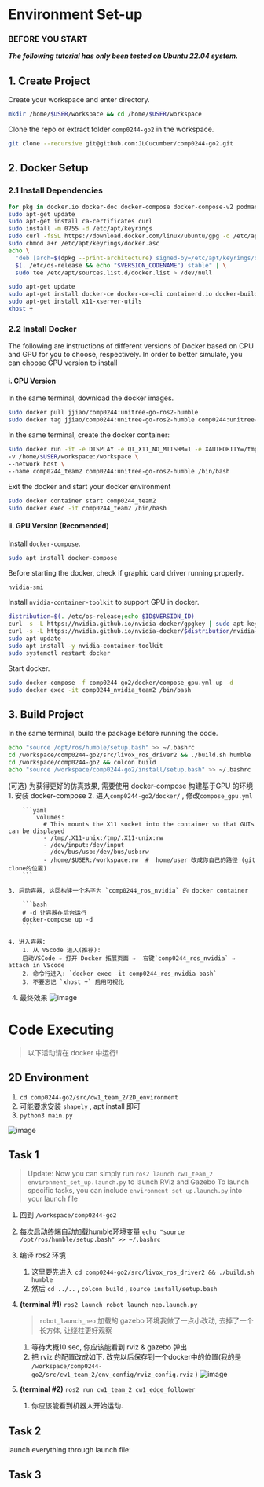 # Environment Set-up
### BEFORE YOU START
***The following tutorial has only been tested on Ubuntu 22.04 system.***
## 1. Create Project
Create your workspace and enter directory.
```bash
mkdir /home/$USER/workspace && cd /home/$USER/workspace
```
Clone the repo or extract folder `comp0244-go2` in the workspace.
```bash
git clone --recursive git@github.com:JLCucumber/comp0244-go2.git
```
## 2. Docker Setup
### 2.1 Install Dependencies
```bash
for pkg in docker.io docker-doc docker-compose docker-compose-v2 podman-docker containerd runc; do sudo apt-get remove $pkg; done
sudo apt-get update
sudo apt-get install ca-certificates curl
sudo install -m 0755 -d /etc/apt/keyrings
sudo curl -fsSL https://download.docker.com/linux/ubuntu/gpg -o /etc/apt/keyrings/docker.asc
sudo chmod a+r /etc/apt/keyrings/docker.asc
echo \
  "deb [arch=$(dpkg --print-architecture) signed-by=/etc/apt/keyrings/docker.asc] https://download.docker.com/linux/ubuntu \
  $(. /etc/os-release && echo "$VERSION_CODENAME") stable" | \
  sudo tee /etc/apt/sources.list.d/docker.list > /dev/null

sudo apt-get update
sudo apt-get install docker-ce docker-ce-cli containerd.io docker-buildx-plugin docker-compose-plugin
sudo apt-get install x11-xserver-utils
xhost +
```

### 2.2 Install Docker
The following are instructions of different versions of Docker based on CPU and GPU for you to choose, respectively. In order to better simulate, you can choose GPU version to install
#### i. CPU Version

In the same terminal, download the docker images.
```bash
sudo docker pull jjiao/comp0244:unitree-go-ros2-humble
sudo docker tag jjiao/comp0244:unitree-go-ros2-humble comp0244:unitree-go-ros2-humble
```
In the same terminal, create the docker container:
```bash
sudo docker run -it -e DISPLAY -e QT_X11_NO_MITSHM=1 -e XAUTHORITY=/tmp/.docker.xauth \
-v /home/$USER/workspace:/workspace \
--network host \
--name comp0244_team2 comp0244:unitree-go-ros2-humble /bin/bash
```
Exit the docker and start your docker environment
```bash
sudo docker container start comp0244_team2
sudo docker exec -it comp0244_team2 /bin/bash
```
#### ii. GPU Version (Recomended)
Install `docker-compose`.
```bash
sudo apt install docker-compose
```
Before starting the docker, check if graphic card driver running properly.
```bash
nvidia-smi
```
Install `nvidia-container-toolkit` to support GPU in docker.
```bash
distribution=$(. /etc/os-release;echo $ID$VERSION_ID)
curl -s -L https://nvidia.github.io/nvidia-docker/gpgkey | sudo apt-key add -
curl -s -L https://nvidia.github.io/nvidia-docker/$distribution/nvidia-docker.list | sudo tee /etc/apt/sources.list.d/nvidia-docker.list
sudo apt update
sudo apt install -y nvidia-container-toolkit
sudo systemctl restart docker
```
Start docker.
```bash
sudo docker-compose -f comp0244-go2/docker/compose_gpu.yml up -d
sudo docker exec -it comp0244_nvidia_team2 /bin/bash
```
## 3. Build Project
In the same terminal, build the package before running the code.
```bash
echo "source /opt/ros/humble/setup.bash" >> ~/.bashrc
cd /workspace/comp0244-go2/src/livox_ros_driver2 && ./build.sh humble
cd /workspace/comp0244-go2 && colcon build
echo "source /workspace/comp0244-go2/install/setup.bash" >> ~/.bashrc
```

(可选) 为获得更好的仿真效果, 需要使用 docker-compose 构建基于GPU 的环境
    1. 安装 docker-compose
    2. 进入`comp0244-go2/docker/` , 修改`compose_gpu.yml`
        
        ```yaml
            volumes:
              # This mounts the X11 socket into the container so that GUIs can be displayed
              - /tmp/.X11-unix:/tmp/.X11-unix:rw
              - /dev/input:/dev/input
              - /dev/bus/usb:/dev/bus/usb:rw
              - /home/$USER:/workspace:rw  #  home/user 改成你自己的路径 (git clone的位置)
        ```
        
    3. 启动容器, 这回构建一个名字为 `comp0244_ros_nvidia` 的 docker container
        
        ```bash
        # -d 让容器在后台运行
        docker-compose up -d  
        ```
        
    4. 进入容器: 
        1. 从 VScode 进入(推荐): 
        启动VSCode ⇒ 打开 Docker 拓展页面 ⇒  右键`comp0244_ros_nvidia` ⇒ attach in VScode 
        2. 命令行进入: `docker exec -it comp0244_ros_nvidia bash` 
        3. 不要忘记 `xhost +` 启用可视化
4. 最终效果
     ![image](https://github.com/user-attachments/assets/b8355146-cca3-428e-9ff0-3d01c8cdc2e2)

# Code Executing

> 以下活动请在 docker 中运行!
> 

## 2D Environment

1.  `cd comp0244-go2/src/cw1_team_2/2D_environment`
2. 可能要求安装 `shapely` , apt install 即可
3. `python3 main.py` 

![image](https://github.com/user-attachments/assets/5f078a7e-b765-4001-bc40-fb1ce0f55fc0)


## Task 1

> Update: Now you can simply run `ros2 launch cw1_team_2 environment_set_up.launch.py` to launch RViz and Gazebo
> To launch specific tasks, you can include `environment_set_up.launch.py` into your launch file

1. 回到 `/workspace/comp0244-go2` 
2. 每次启动终端自动加载humble环境变量  `echo "source /opt/ros/humble/setup.bash" >> ~/.bashrc` 
3. 编译 ros2 环境
    1. 这里要先进入 `cd comp0244-go2/src/livox_ros_driver2 && ./build.sh humble`
    2. 然后 `cd ../..`  , `colcon build` , `source install/setup.bash` 
4. **(terminal #1)** `ros2 launch robot_launch_neo.launch.py`
    
    > `robot_launch_neo` 加载的 gazebo 环境我做了一点小改动, 去掉了一个长方体, 让绕柱更好观察
    > 
    1. 等待大概10 sec, 你应该能看到 rviz & gazebo 弹出
    2. 把 rviz 的配置改成如下. 改完以后保存到一个docker中的位置(我的是 `/workspace/comp0244-go2/src/cw1_team_2/env_config/rviz_config.rviz` )
![image](https://github.com/user-attachments/assets/53652342-5367-4d28-930a-11b0884ebfc1)

5. **(terminal #2)** `ros2 run cw1_team_2 cw1_edge_follower`
    1. 你应该能看到机器人开始运动.
  

## Task 2

launch everything through launch file: 

## Task 3




